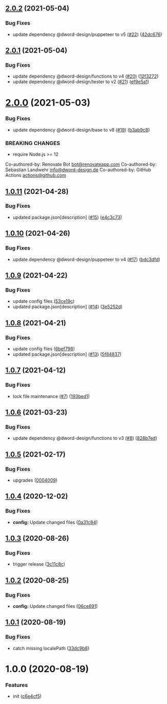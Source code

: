 ## [2.0.2](https://github.com/dword-design/vue-server-link/compare/v2.0.1...v2.0.2) (2021-05-04)


### Bug Fixes

* update dependency @dword-design/puppeteer to v5 ([#22](https://github.com/dword-design/vue-server-link/issues/22)) ([42dc676](https://github.com/dword-design/vue-server-link/commit/42dc67666d3312a076f4f0ae618893db1f4c1fcd))

## [2.0.1](https://github.com/dword-design/vue-server-link/compare/v2.0.0...v2.0.1) (2021-05-04)


### Bug Fixes

* update dependency @dword-design/functions to v4 ([#20](https://github.com/dword-design/vue-server-link/issues/20)) ([12f3272](https://github.com/dword-design/vue-server-link/commit/12f32722edb66f53dd736264f5d7a63d899f490d))
* update dependency @dword-design/tester to v2 ([#21](https://github.com/dword-design/vue-server-link/issues/21)) ([ef9e5a1](https://github.com/dword-design/vue-server-link/commit/ef9e5a1f87297b484a360e08fcc061022f9d3a79))

# [2.0.0](https://github.com/dword-design/vue-server-link/compare/v1.0.11...v2.0.0) (2021-05-03)


### Bug Fixes

* update dependency @dword-design/base to v8 ([#19](https://github.com/dword-design/vue-server-link/issues/19)) ([b3ab9c8](https://github.com/dword-design/vue-server-link/commit/b3ab9c8b88d981a5d9c3799efdfd7f1d3c371987))


### BREAKING CHANGES

* require Node.js >= 12

Co-authored-by: Renovate Bot <bot@renovateapp.com>
Co-authored-by: Sebastian Landwehr <info@dword-design.de>
Co-authored-by: GitHub Actions <actions@github.com>

## [1.0.11](https://github.com/dword-design/vue-server-link/compare/v1.0.10...v1.0.11) (2021-04-28)


### Bug Fixes

* updated package.json[description] ([#15](https://github.com/dword-design/vue-server-link/issues/15)) ([e4c3c73](https://github.com/dword-design/vue-server-link/commit/e4c3c7308b04f78d53a5bb7068c049dce5e46de1))

## [1.0.10](https://github.com/dword-design/vue-server-link/compare/v1.0.9...v1.0.10) (2021-04-26)


### Bug Fixes

* update dependency @dword-design/puppeteer to v4 ([#17](https://github.com/dword-design/vue-server-link/issues/17)) ([bdc3dfd](https://github.com/dword-design/vue-server-link/commit/bdc3dfd9075ae7cd5681a667be319c57334b3b14))

## [1.0.9](https://github.com/dword-design/vue-server-link/compare/v1.0.8...v1.0.9) (2021-04-22)


### Bug Fixes

* update config files ([53ce19c](https://github.com/dword-design/vue-server-link/commit/53ce19c3874063ddfa601f9113734cac55ca843a))
* updated package.json[description] ([#14](https://github.com/dword-design/vue-server-link/issues/14)) ([3e5252d](https://github.com/dword-design/vue-server-link/commit/3e5252d9eee149087125b4bf841e80dc8f3dc3ad))

## [1.0.8](https://github.com/dword-design/vue-server-link/compare/v1.0.7...v1.0.8) (2021-04-21)


### Bug Fixes

* update config files ([6bef798](https://github.com/dword-design/vue-server-link/commit/6bef79845db4898deb448faa6855691f454632bb))
* updated package.json[description] ([#13](https://github.com/dword-design/vue-server-link/issues/13)) ([5f84837](https://github.com/dword-design/vue-server-link/commit/5f8483744a8b379c7bc53c410eeebcd8541ee377))

## [1.0.7](https://github.com/dword-design/vue-server-link/compare/v1.0.6...v1.0.7) (2021-04-12)


### Bug Fixes

* lock file maintenance ([#7](https://github.com/dword-design/vue-server-link/issues/7)) ([193bed1](https://github.com/dword-design/vue-server-link/commit/193bed1899ad669a5e94eb046996d4a792342409))

## [1.0.6](https://github.com/dword-design/vue-server-link/compare/v1.0.5...v1.0.6) (2021-03-23)


### Bug Fixes

* update dependency @dword-design/functions to v3 ([#8](https://github.com/dword-design/vue-server-link/issues/8)) ([828b7ed](https://github.com/dword-design/vue-server-link/commit/828b7edf428d1acf6c8878855cb366d6a380daf2))

## [1.0.5](https://github.com/dword-design/vue-server-link/compare/v1.0.4...v1.0.5) (2021-02-17)


### Bug Fixes

* upgrades ([0004009](https://github.com/dword-design/vue-server-link/commit/00040097938b80076823b3a75781f253738033da))

## [1.0.4](https://github.com/dword-design/vue-server-link/compare/v1.0.3...v1.0.4) (2020-12-02)


### Bug Fixes

* **config:** Update changed files ([0a31c84](https://github.com/dword-design/vue-server-link/commit/0a31c84a5255a55df3599f996580475777163e16))

## [1.0.3](https://github.com/dword-design/vue-server-link/compare/v1.0.2...v1.0.3) (2020-08-26)


### Bug Fixes

* trigger release ([3c11c8c](https://github.com/dword-design/vue-server-link/commit/3c11c8c1811691e4af20803d9b56f9d76b028dca))

## [1.0.2](https://github.com/dword-design/vue-server-link/compare/v1.0.1...v1.0.2) (2020-08-25)


### Bug Fixes

* **config:** Update changed files ([06ce691](https://github.com/dword-design/vue-server-link/commit/06ce6910ba03ed306dd9bf6e38604a58403117a6))

## [1.0.1](https://github.com/dword-design/vue-server-link/compare/v1.0.0...v1.0.1) (2020-08-19)


### Bug Fixes

* catch missing localePath ([33dc9b8](https://github.com/dword-design/vue-server-link/commit/33dc9b8352a5d1fdb9aa60032535d5b1022568bd))

# 1.0.0 (2020-08-19)


### Features

* init ([c6e4cf5](https://github.com/dword-design/vue-server-link/commit/c6e4cf508e0fb0c7c3ab0591c78fab1092f48fab))
